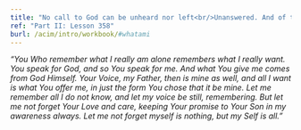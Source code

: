 ```yaml
---
title: "No call to God can be unheard nor left<br/>Unanswered. And of this I can be sure;<br/>His answer is the one I really want."
ref: "Part II: Lesson 358"
burl: /acim/intro/workbook/#whatami
---
```


*“You Who remember what I really am alone remembers what I really
want. You speak for God, and so You speak for me. And what You give me
comes from God Himself. Your Voice, my Father, then is mine as well, and
all I want is what You offer me, in just the form You chose that it be
mine. Let me remember all I do not know, and let my voice be still,
remembering. But let me not forget Your Love and care, keeping Your
promise to Your Son in my awareness always. Let me not forget myself is
nothing, but my Self is all.”*

